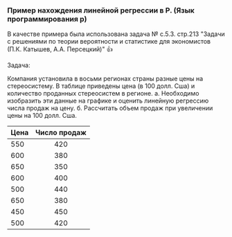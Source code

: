 ### Пример нахождения линейной регрессии в Р. (Язык программирования р)

В качестве примера была использована задача № с.5.3. стр.213 "Задачи с решениями по теории вероятности и статистике для экономистов (П.К. Катышев, А.А. Персецкий)" :+1: 

Задача:

Компания установила в восьми регионах страны разные цены на стереосистему.
В таблице приведены цена (в 100 долл. Сша) и количество проданных стереосистем в регионе.
а. Необходимо изобразить эти данные на графике и оценить линейную регрессию числа продаж на цену.
б. Рассчитать объем продаж при увеличении цены на 100 долл. Сша.


| Цена | Число продаж |
| -----|:------------:| 
| 550  | 420          |
| 600  | 380          |             
| 650  | 350          |        
| 600  | 400          |
| 500  | 440          |
| 650  | 380          |
| 450  | 450          |
| 500  | 420          |

